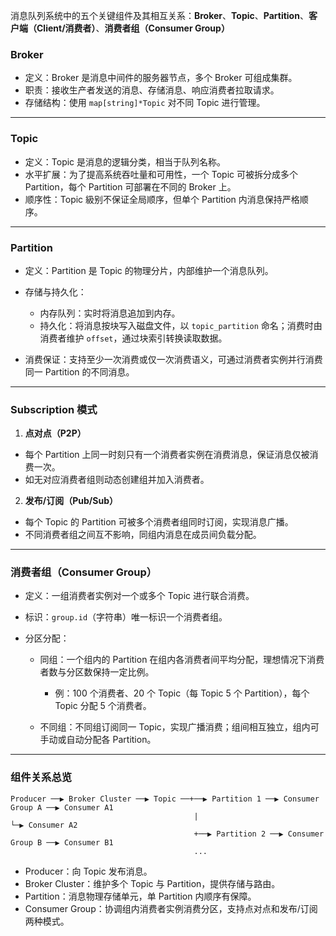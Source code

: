 消息队列系统中的五个关键组件及其相互关系：**Broker**、**Topic**、**Partition**、**客户端（Client/消费者）**、**消费者组（Consumer Group）**

### Broker

* 定义：Broker 是消息中间件的服务器节点，多个 Broker 可组成集群。
* 职责：接收生产者发送的消息、存储消息、响应消费者拉取请求。
* 存储结构：使用 `map[string]*Topic` 对不同 Topic 进行管理。

---

### Topic

* 定义：Topic 是消息的逻辑分类，相当于队列名称。
* 水平扩展：为了提高系统吞吐量和可用性，一个 Topic 可被拆分成多个 Partition，每个 Partition 可部署在不同的 Broker 上。
* 顺序性：Topic 級别不保证全局顺序，但单个 Partition 内消息保持严格顺序。

---

### Partition

* 定义：Partition 是 Topic 的物理分片，内部维护一个消息队列。
* 存储与持久化：

  * 内存队列：实时将消息追加到内存。
  * 持久化：将消息按块写入磁盘文件，以 `topic_partition` 命名；消费时由消费者维护 `offset`，通过块索引转换读取数据。
* 消费保证：支持至少一次消费或仅一次消费语义，可通过消费者实例并行消费同一 Partition 的不同消息。

---

### Subscription 模式

1. **点对点（P2P）**

- 每个 Partition 上同一时刻只有一个消费者实例在消费消息，保证消息仅被消费一次。
- 如无对应消费者组则动态创建组并加入消费者。
2. **发布/订阅（Pub/Sub）**

- 每个 Topic 的 Partition 可被多个消费者组同时订阅，实现消息广播。
- 不同消费者组之间互不影响，同组内消息在成员间负载分配。

---

### 消费者组（Consumer Group）

* 定义：一组消费者实例对一个或多个 Topic 进行联合消费。
* 标识：`group.id`（字符串）唯一标识一个消费者组。
* 分区分配：

  * 同组：一个组内的 Partition 在组内各消费者间平均分配，理想情况下消费者数与分区数保持一定比例。

    * 例：100 个消费者、20 个 Topic（每 Topic 5 个 Partition），每个 Topic 分配 5 个消费者。
  * 不同组：不同组订阅同一 Topic，实现广播消费；组间相互独立，组内可手动或自动分配各 Partition。

---

### 组件关系总览

```
Producer ──▶ Broker Cluster ──▶ Topic ──+──▶ Partition 1 ──▶ Consumer Group A ──▶ Consumer A1
                                         |                                  └─▶ Consumer A2
                                         +──▶ Partition 2 ──▶ Consumer Group B ──▶ Consumer B1
                                         ...
```

* Producer：向 Topic 发布消息。
* Broker Cluster：维护多个 Topic 与 Partition，提供存储与路由。
* Partition：消息物理存储单元，单 Partition 内顺序有保障。
* Consumer Group：协调组内消费者实例消费分区，支持点对点和发布/订阅两种模式。
